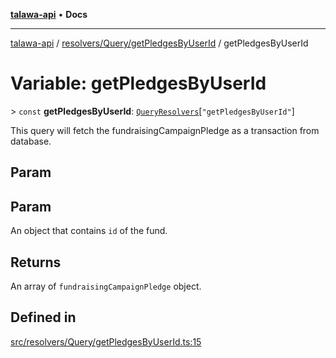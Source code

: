 [**talawa-api**](../../../../README.md) • **Docs**

***

[talawa-api](../../../../modules.md) / [resolvers/Query/getPledgesByUserId](../README.md) / getPledgesByUserId

# Variable: getPledgesByUserId

\> `const` **getPledgesByUserId**: [`QueryResolvers`](../../../../types/generatedGraphQLTypes/type-aliases/QueryResolvers.md)\[`"getPledgesByUserId"`\]

This query will fetch the fundraisingCampaignPledge as a transaction from database.

## Param

## Param

An object that contains `id` of the fund.

## Returns

An array of `fundraisingCampaignPledge` object.

## Defined in

[src/resolvers/Query/getPledgesByUserId.ts:15](https://github.com/PalisadoesFoundation/talawa-api/blob/92443bb6a5ff3ed66457149a509401986a82e570/src/resolvers/Query/getPledgesByUserId.ts#L15)
